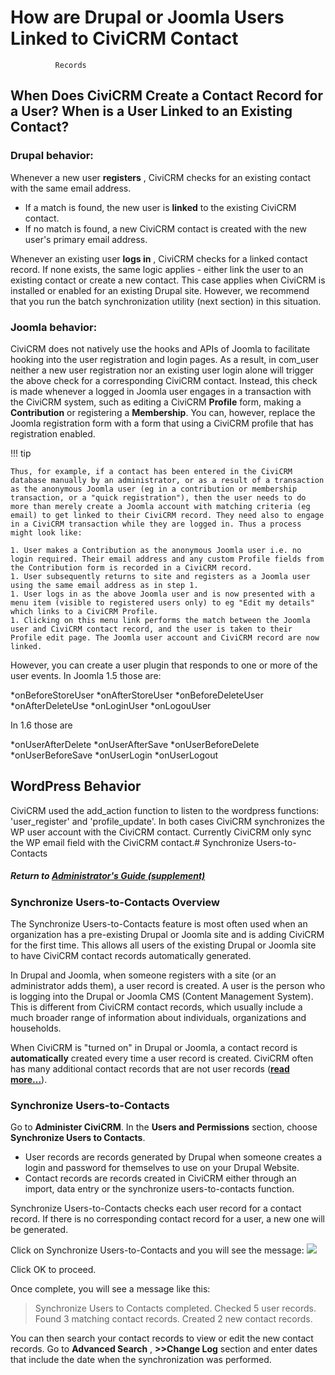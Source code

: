 # How are Drupal or Joomla Users Linked to CiviCRM Contact
              Records

## When Does CiviCRM Create a Contact Record for a User? When is a User Linked to an Existing Contact?

### Drupal behavior:

Whenever a new user **registers** , CiviCRM checks for an existing contact with the same email address.

* If a match is found, the new user is **linked** to the existing CiviCRM contact.
* If no match is found, a new CiviCRM contact is created with the new user's primary email address.

Whenever an existing user **logs in** , CiviCRM checks for a linked contact record. If none exists, the same logic applies - either link the user to an existing contact or create a new contact. This case applies when CiviCRM is installed or enabled for an existing Drupal site. However, we recommend that you run the batch synchronization utility (next section) in this situation.

### Joomla behavior:

CiviCRM does not natively use the hooks and APIs of Joomla to facilitate hooking into the user registration and login pages. As a result, in com_user neither a new user registration nor an existing user login alone will trigger the above check for a corresponding CiviCRM contact. Instead, this check is made whenever a logged in Joomla user engages in a transaction with the CiviCRM system, such as editing a CiviCRM **Profile** form, making a **Contribution** or registering a **Membership**. You can, however, replace the Joomla registration form with a form that using a CiviCRM profile that has registration enabled.

!!! tip

    Thus, for example, if a contact has been entered in the CiviCRM database manually by an administrator, or as a result of a transaction as the anonymous Joomla user (eg in a contribution or membership transaction, or a "quick registration"), then the user needs to do more than merely create a Joomla account with matching criteria (eg email) to get linked to their CiviCRM record. They need also to engage in a CiviCRM transaction while they are logged in. Thus a process might look like:

    1. User makes a Contribution as the anonymous Joomla user i.e. no login required. Their email address and any custom Profile fields from the Contribution form is recorded in a CiviCRM record.
    1. User subsequently returns to site and registers as a Joomla user using the same email address as in step 1.
    1. User logs in as the above Joomla user and is now presented with a menu item (visible to registered users only) to eg "Edit my details" which links to a CiviCRM Profile.
    1. Clicking on this menu link performs the match between the Joomla user and CiviCRM contact record, and the user is taken to their Profile edit page. The Joomla user account and CiviCRM record are now linked.

However, you can create a user plugin that responds to one or more of the user events. In Joomla 1.5 those are:

*onBeforeStoreUser
 *onAfterStoreUser
 *onBeforeDeleteUser
 *onAfterDeleteUse
 *onLoginUser
 *onLogouUser

In 1.6 those are

*onUserAfterDelete
 *onUserAfterSave
 *onUserBeforeDelete
 *onUserBeforeSave
 *onUserLogin
 *onUserLogout

## WordPress Behavior

CiviCRM used the add_action function to listen to the wordpress functions: 'user_register' and 'profile_update'. In both cases CiviCRM synchronizes the WP user account with the CiviCRM contact. Currently CiviCRM only sync the WP email field with the CiviCRM contact.# Synchronize Users-to-Contacts

##### Return to [Administrator's Guide (supplement)](https://wiki.civicrm.org/confluence/pages/viewpage.action?pageId=47710554)

### Synchronize Users-to-Contacts Overview

The Synchronize Users-to-Contacts feature is most often used when an organization has a pre-existing Drupal or Joomla site and is adding CiviCRM for the first time. This allows all users of the existing Drupal or Joomla site to have CiviCRM contact records automatically generated.

In Drupal and Joomla, when someone registers with a site (or an administrator adds them), a user record is created. A user is the person who is logging into the Drupal or Joomla CMS (Content Management System). This is different from CiviCRM contact records, which usually include a much broader range of information about individuals, organizations and households.

When CiviCRM is "turned on" in Drupal or Joomla, a contact record is **automatically** created every time a user record is created. CiviCRM often has many additional contact records that are not user records (**[read more...](https://wiki.civicrm.org/confluence/pages/viewpage.action?pageId=47711133)**).

### Synchronize Users-to-Contacts

Go to **Administer CiviCRM**. In the **Users and Permissions** section, choose **Synchronize Users to Contacts**.

* User records are records generated by Drupal when someone creates a login and password for themselves to use on your Drupal Website.
* Contact records are records created in CiviCRM either through an import, data entry or the synchronize users-to-contacts function.

Synchronize Users-to-Contacts checks each user record for a contact record. If there is no corresponding contact record for a user, a new one will be generated.

Click on Synchronize Users-to-Contacts and you will see the message:
 ![](https://wiki.civicrm.org/confluence/download/attachments/47710580/SynchroMsg.jpg?version=1&modificationDate=1170939185000&api=v2)

 Click OK to proceed.

Once complete, you will see a message like this:

> Synchronize Users to Contacts completed. Checked 5 user records. Found 3 matching contact records. Created 2 new contact records.

You can then search your contact records to view or edit the new contact records. Go to **Advanced Search** , **>>Change Log** section and enter dates that include the date when the synchronization was performed.